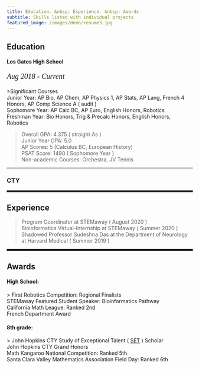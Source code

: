 ```yaml
---
title: Education. &nbsp; Experience. &nbsp; Awards
subtitle: Skills listed with individual projects
featured_image: /images/demo/resume3.jpg
---
```

        
 <h2><span>Education</span></h2>

 <h4>Los Gatos High School </h4>
  <p style="font-family:verdana; font-size:20px"><em class="date">Aug 2018 - Current</em></p>
>Significant Courses <br>
Junior Year: AP Bio, AP Chem, AP Physics 1, AP Stats, AP Lang, French 4 Honors, AP Comp Science A ( audit ) <br>
Sophomore Year: AP Calc BC, AP Euro, English Honors, Robotics<br>
Freshman Year: Bio Honors, Trig & Precalc Honors, English Honors, Robotics

> Overall GPA: 4.375 ( straight As )
<br> Junior Year GPA: 5.0 
<br> AP Scores: 5 (Calculus BC, European History)
<br> PSAT Score: 1490 ( Sophomore Year )
<br> Non-academic Courses: Orchestra, JV Tennis

<hr>
               
<h3>CTY</h3>

<hr style="height:5px;color:black">

<h2>Experience</h2>

> Program Coordinator at STEMaway ( August 2020 )
<br> Bioinformatics Virtual-Internship at STEMaway ( Summer 2020 )
<br> Shadowed Professor Sudeshna Das at the Department of Neurology at Harvard Medical ( Summer 2019 )

<hr style="height:5px;color:black">

<h2>Awards</h2>
<h4> High School: </h4>
> First Robotics Competition: Regional Finalists
<br> STEMaway Featured Student Speaker: Bioinformatics Pathway
<br> California Math League: Ranked 2nd
<br> French Department Award
<h4> 8th grade: </h4>
> John Hopkins CTY Study of Exceptional Talent ( <a href="https://cty.jhu.edu/set/">SET</a> ) Scholar 
<br> John Hopkins CTY Grand Honors 
<br> Math Kangaroo National Competition: Ranked 5th 
<br> Santa Clara Valley Mathematics Association Field Day: Ranked 6th 
